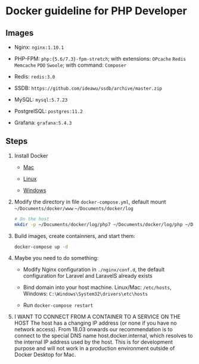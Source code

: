 # Docker guideline for PHP Developer

## Images

- Nginx: `nginx:1.10.1`

- PHP-FPM: `php:{5.6/7.3}-fpm-stretch`; with extensions: `OPcache` `Redis` `Memcache` `PDO` `Swoole`; with command: `Composer`

- Redis: `redis:3.0`

- SSDB: `https://github.com/ideawu/ssdb/archive/master.zip`

- MySQL: `mysql:5.7.23`

- PostgrelSQL: `postgres:11.2`

- Grafana: `grafana:5.4.3`

## Steps

1. Install Docker

    - [Mac](https://docs.docker.com/docker-for-mac/install/)

    - [Linux](https://docs.docker.com/install/linux/docker-ce/debian/)

    - [Windows](https://docs.docker.com/docker-for-windows/install/)

2. Modify the directory in file `docker-compose.yml`, default mount `~/Documents/docker/www` `~/Documents/docker/log`

    ```Bash
    # On the host
    mkdir -p ~/Documents/docker/log/php7 ~/Documents/docker/log/php ~/Documents/docker/log/nginx 
    ```

3. Build images, create containners, and start them:

    ```Bash
    docker-compose up -d
    ```

4. Maybe you need to do something:

    - Modify Nginx configuration in `./nginx/conf.d`, the default configuration for Laravel and LaravelS already exists

    - Bind domain into your host machine. Linux/Mac: `/etc/hosts`, Windows: `C:\Windows\System32\drivers\etc\hosts`

    - Run `docker-compose restart`
5. I WANT TO CONNECT FROM A CONTAINER TO A SERVICE ON THE HOST
   The host has a changing IP address (or none if you have no network access). From 18.03 onwards our recommendation is to connect to the special DNS name host.docker.internal, which resolves to the internal IP address used by the host. This is for development purpose and will not work in a production environment outside of Docker Desktop for Mac.   
